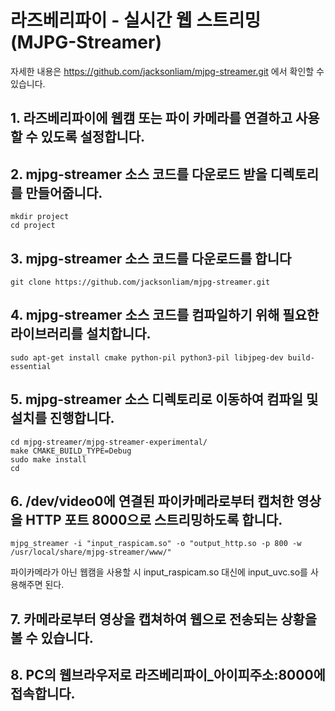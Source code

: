 # 라즈베리파이 - 실시간 웹 스트리밍(MJPG-Streamer)

자세한 내용은 https://github.com/jacksonliam/mjpg-streamer.git 에서 확인할 수 있습니다.

## 1. 라즈베리파이에 웹캠 또는 파이 카메라를 연결하고 사용할 수 있도록 설정합니다. 
    
## 2. mjpg-streamer 소스 코드를 다운로드 받을 디렉토리를 만들어줍니다.

    mkdir project
    cd project
    
## 3. mjpg-streamer 소스 코드를 다운로드를 합니다

    git clone https://github.com/jacksonliam/mjpg-streamer.git

## 4. mjpg-streamer 소스 코드를 컴파일하기 위해 필요한 라이브러리를 설치합니다.

    sudo apt-get install cmake python-pil python3-pil libjpeg-dev build-essential

## 5. mjpg-streamer 소스 디렉토리로 이동하여 컴파일 및 설치를 진행합니다.

    cd mjpg-streamer/mjpg-streamer-experimental/
    make CMAKE_BUILD_TYPE=Debug
    sudo make install
    cd

## 6. /dev/video0에 연결된 파이카메라로부터 캡처한 영상을 HTTP 포트 8000으로 스트리밍하도록 합니다. 

    mjpg_streamer -i "input_raspicam.so" -o "output_http.so -p 800 -w /usr/local/share/mjpg-streamer/www/"

파이카메라가 아닌 웹캠을 사용할 시 input_raspicam.so 대신에 input_uvc.so를 사용해주면 된다.

## 7. 카메라로부터 영상을 캡쳐하여 웹으로 전송되는 상황을 볼 수 있습니다.

## 8. PC의 웹브라우저로 라즈베리파이_아이피주소:8000에 접속합니다.

